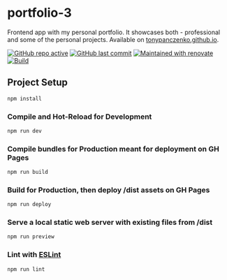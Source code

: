 # portfolio-3

Frontend app with my personal portfolio. It showcases both - professional and some of the personal projects. Available on [tonypanczenko.github.io](https://tonypanczenko.github.io/).

[![GitHub repo active](https://img.shields.io/badge/repo-active-brightgreen)](https://tonypanczenko.github.io/)
[![GitHub last commit](https://img.shields.io/github/last-commit/tonypanczenko/portfolio-3)](https://github.com/TonyPanczenko/portfolio-3)
[![Maintained with renovate](https://img.shields.io/badge/maintained%20with-renovate-blue?logo=renovatebot)](https://renovatebot.com)
[![Build](https://github.com/TonyPanczenko/TonyPanczenko.github.io/actions/workflows/pages/pages-build-deployment/badge.svg)]()

## Project Setup

```sh
npm install
```

### Compile and Hot-Reload for Development

```sh
npm run dev
```

### Compile bundles for Production meant for deployment on GH Pages

```sh
npm run build
```

### Build for Production, then deploy /dist assets on GH Pages

```sh
npm run deploy
```

### Serve a local static web server with existing files from /dist

```sh
npm run preview
```

### Lint with [ESLint](https://eslint.org/)

```sh
npm run lint
```
